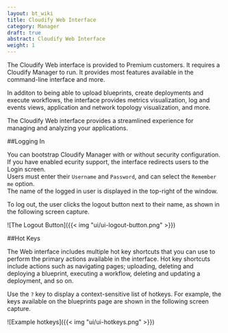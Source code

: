 ```yaml
---
layout: bt_wiki
title: Cloudify Web Interface
category: Manager
draft: true
abstract: Cloudify Web Interface
weight: 1
---
```


The Cloudify Web interface is provided to Premium customers. It requires a Cloudify Manager to run. It provides most features available in the command-line interface and more.

In additon to being able to upload blueprints, create deployments and execute workflows, the interface provides metrics visualization, log and events views, application and network topology visualization, and more.

The Cloudify Web interface provides a streamlined experience for managing and analyzing your applications.

##Logging In

You can bootstrap Cloudify Manager with or without security configuration. If you have enabled ecurity support, the interface redirects users to the Login screen.<br>
Users must enter their `Username` and `Password`, and can select the `Remember me` option.<br>
The name of the logged in user is displayed in the top-right of the window.

To log out, the user clicks the logout button next to their name, as shown in the following screen capture.

![The Logout Button]({{< img "ui/ui-logout-button.png" >}}) 


##Hot Keys

The Web interface includes multiple hot key shortcuts that you can use to perform the primary actions available in the interface. Hot key shortcuts include actions such as navigating pages; uploading, deleting and deploying a blueprint, executing a workflow, deleting and updating a deployment, and so on.

Use the `?` key to display a context-sensitive list of hotkeys. For example, the keys available on the blueprints page are shown in the following screen capture.

![Example hotkeys]({{< img "ui/ui-hotkeys.png" >}})